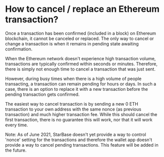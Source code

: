 # How to cancel / replace an Ethereum transaction?

Once a transaction has been confirmed (included in a block) on Ethereum blockchain, it cannot be canceled or replaced. The only way to cancel or change a transaction is when it remains in pending state awaiting confirmation.

When the Ethereum network doesn't experience high transaction volume, transactions are typically confirmed within seconds or minutes. Therefore, there is simply not enough time to cancel a transaction that was just sent.

However, during busy times when there is a high volume of people transacting, a transaction can remain pending for hours or days. In such a case, there is an option to replace it with a new transaction before the pending transaction gets confirmed.

The easiest way to cancel transaction is by sending a new 0 ETH transaction to your own address with the same nonce (as previous transaction) and much higher transaction fee. While this should cancel the first transaction, there is no guarantee this will work, nor that it will work every time.

Note: As of June 2021, StarBase doesn't yet provide a way to control 'nonce' setting for the transactions and therefore the wallet app doesn't provide a way to cancel pending transactions. This feature will be added in the future.
